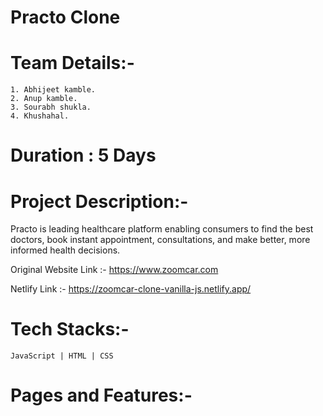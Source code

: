 # Practo Clone


# Team Details:-
    1. Abhijeet kamble.
    2. Anup kamble.
    3. Sourabh shukla.
    4. Khushahal.
    
#   Duration : 5 Days

#   Project Description:-
Practo is leading healthcare platform  enabling consumers to find the best doctors, book instant appointment, consultations, and make better, more informed health decisions.

Original Website Link :- https://www.zoomcar.com

Netlify Link :- https://zoomcar-clone-vanilla-js.netlify.app/
#    Tech Stacks:-
    JavaScript | HTML | CSS 
#    Pages and Features:-

